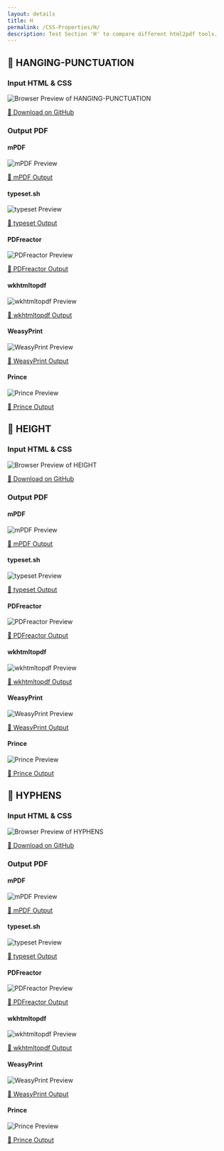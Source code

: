 ```yaml
---
layout: details
title: H
permalink: /CSS-Properties/H/
description: Test Section 'H' to compare different html2pdf tools.
---
```




## 🔬 HANGING-PUNCTUATION

### Input HTML & CSS

<div class="browser-mockup with-url">
    <div>
        <img src="/{{ page.path }}/../browser_screenshot__html_CSS_Properties_H_hanging-punctuation.html.pdf.png" alt="Browser Preview of HANGING-PUNCTUATION" />
    </div>
</div>
<p>
    <a href="https://raw.githubusercontent.com/azettl/compare.html2pdf.tools/master//html/CSS%20Properties/H/hanging-punctuation.html" target="_blank" rel="noopener">📄 Download on GitHub</a>
</p>

### Output PDF

<div class="details-boxes">
    <div>
        <h4>mPDF</h4>
        <img src="/{{ page.path }}/../mpdf__html_CSS_Properties_H_hanging-punctuation.html.png" alt="mPDF Preview" />
        <p>
            <a href="/{{ page.path }}/../mpdf__html_CSS_Properties_H_hanging-punctuation.html.pdf" target="_blank">📕 mPDF Output</a>
        </p>
    </div>
    <div>
        <h4>typeset.sh</h4>
        <img src="/{{ page.path }}/../typeset__html_CSS_Properties_H_hanging-punctuation.html.png" alt="typeset Preview" />
        <p>
            <a href="/{{ page.path }}/../typeset__html_CSS_Properties_H_hanging-punctuation.html.pdf" target="_blank">📕 typeset Output</a>
        </p>
    </div>
    <div>
        <h4>PDFreactor</h4>
        <img src="/{{ page.path }}/../pdfreactor__html_CSS_Properties_H_hanging-punctuation.html.png" alt="PDFreactor Preview" />
        <p>
            <a href="/{{ page.path }}/../pdfreactor__html_CSS_Properties_H_hanging-punctuation.html.pdf" target="_blank">📕 PDFreactor Output</a>
        </p>
    </div>
    <div>
        <h4>wkhtmltopdf</h4>
        <img src="/{{ page.path }}/../wkhtmltopdf__html_CSS_Properties_H_hanging-punctuation.html.png" alt="wkhtmltopdf Preview" />
        <p>
            <a href="/{{ page.path }}/../wkhtmltopdf__html_CSS_Properties_H_hanging-punctuation.html.pdf" target="_blank">📕 wkhtmltopdf Output</a>
        </p>
    </div>
    <div>
        <h4>WeasyPrint</h4>
        <img src="/{{ page.path }}/../weasyprint__html_CSS_Properties_H_hanging-punctuation.html.png" alt="WeasyPrint Preview" />
        <p>
            <a href="/{{ page.path }}/../weasyprint__html_CSS_Properties_H_hanging-punctuation.html.pdf" target="_blank">📕 WeasyPrint Output</a>
        </p>
    </div>
    <div>
        <h4>Prince</h4>
        <img src="/{{ page.path }}/../princexml__html_CSS_Properties_H_hanging-punctuation.html.png" alt="Prince Preview" />
        <p>
            <a href="/{{ page.path }}/../princexml__html_CSS_Properties_H_hanging-punctuation.html.pdf" target="_blank">📕 Prince Output</a>
        </p>
    </div>
</div>

## 🔬 HEIGHT

### Input HTML & CSS

<div class="browser-mockup with-url">
    <div>
        <img src="/{{ page.path }}/../browser_screenshot__html_CSS_Properties_H_height.html.pdf.png" alt="Browser Preview of HEIGHT" />
    </div>
</div>
<p>
    <a href="https://raw.githubusercontent.com/azettl/compare.html2pdf.tools/master//html/CSS%20Properties/H/height.html" target="_blank" rel="noopener">📄 Download on GitHub</a>
</p>

### Output PDF

<div class="details-boxes">
    <div>
        <h4>mPDF</h4>
        <img src="/{{ page.path }}/../mpdf__html_CSS_Properties_H_height.html.png" alt="mPDF Preview" />
        <p>
            <a href="/{{ page.path }}/../mpdf__html_CSS_Properties_H_height.html.pdf" target="_blank">📕 mPDF Output</a>
        </p>
    </div>
    <div>
        <h4>typeset.sh</h4>
        <img src="/{{ page.path }}/../typeset__html_CSS_Properties_H_height.html.png" alt="typeset Preview" />
        <p>
            <a href="/{{ page.path }}/../typeset__html_CSS_Properties_H_height.html.pdf" target="_blank">📕 typeset Output</a>
        </p>
    </div>
    <div>
        <h4>PDFreactor</h4>
        <img src="/{{ page.path }}/../pdfreactor__html_CSS_Properties_H_height.html.png" alt="PDFreactor Preview" />
        <p>
            <a href="/{{ page.path }}/../pdfreactor__html_CSS_Properties_H_height.html.pdf" target="_blank">📕 PDFreactor Output</a>
        </p>
    </div>
    <div>
        <h4>wkhtmltopdf</h4>
        <img src="/{{ page.path }}/../wkhtmltopdf__html_CSS_Properties_H_height.html.png" alt="wkhtmltopdf Preview" />
        <p>
            <a href="/{{ page.path }}/../wkhtmltopdf__html_CSS_Properties_H_height.html.pdf" target="_blank">📕 wkhtmltopdf Output</a>
        </p>
    </div>
    <div>
        <h4>WeasyPrint</h4>
        <img src="/{{ page.path }}/../weasyprint__html_CSS_Properties_H_height.html.png" alt="WeasyPrint Preview" />
        <p>
            <a href="/{{ page.path }}/../weasyprint__html_CSS_Properties_H_height.html.pdf" target="_blank">📕 WeasyPrint Output</a>
        </p>
    </div>
    <div>
        <h4>Prince</h4>
        <img src="/{{ page.path }}/../princexml__html_CSS_Properties_H_height.html.png" alt="Prince Preview" />
        <p>
            <a href="/{{ page.path }}/../princexml__html_CSS_Properties_H_height.html.pdf" target="_blank">📕 Prince Output</a>
        </p>
    </div>
</div>

## 🔬 HYPHENS

### Input HTML & CSS

<div class="browser-mockup with-url">
    <div>
        <img src="/{{ page.path }}/../browser_screenshot__html_CSS_Properties_H_hyphens.html.pdf.png" alt="Browser Preview of HYPHENS" />
    </div>
</div>
<p>
    <a href="https://raw.githubusercontent.com/azettl/compare.html2pdf.tools/master//html/CSS%20Properties/H/hyphens.html" target="_blank" rel="noopener">📄 Download on GitHub</a>
</p>

### Output PDF

<div class="details-boxes">
    <div>
        <h4>mPDF</h4>
        <img src="/{{ page.path }}/../mpdf__html_CSS_Properties_H_hyphens.html.png" alt="mPDF Preview" />
        <p>
            <a href="/{{ page.path }}/../mpdf__html_CSS_Properties_H_hyphens.html.pdf" target="_blank">📕 mPDF Output</a>
        </p>
    </div>
    <div>
        <h4>typeset.sh</h4>
        <img src="/{{ page.path }}/../typeset__html_CSS_Properties_H_hyphens.html.png" alt="typeset Preview" />
        <p>
            <a href="/{{ page.path }}/../typeset__html_CSS_Properties_H_hyphens.html.pdf" target="_blank">📕 typeset Output</a>
        </p>
    </div>
    <div>
        <h4>PDFreactor</h4>
        <img src="/{{ page.path }}/../pdfreactor__html_CSS_Properties_H_hyphens.html.png" alt="PDFreactor Preview" />
        <p>
            <a href="/{{ page.path }}/../pdfreactor__html_CSS_Properties_H_hyphens.html.pdf" target="_blank">📕 PDFreactor Output</a>
        </p>
    </div>
    <div>
        <h4>wkhtmltopdf</h4>
        <img src="/{{ page.path }}/../wkhtmltopdf__html_CSS_Properties_H_hyphens.html.png" alt="wkhtmltopdf Preview" />
        <p>
            <a href="/{{ page.path }}/../wkhtmltopdf__html_CSS_Properties_H_hyphens.html.pdf" target="_blank">📕 wkhtmltopdf Output</a>
        </p>
    </div>
    <div>
        <h4>WeasyPrint</h4>
        <img src="/{{ page.path }}/../weasyprint__html_CSS_Properties_H_hyphens.html.png" alt="WeasyPrint Preview" />
        <p>
            <a href="/{{ page.path }}/../weasyprint__html_CSS_Properties_H_hyphens.html.pdf" target="_blank">📕 WeasyPrint Output</a>
        </p>
    </div>
    <div>
        <h4>Prince</h4>
        <img src="/{{ page.path }}/../princexml__html_CSS_Properties_H_hyphens.html.png" alt="Prince Preview" />
        <p>
            <a href="/{{ page.path }}/../princexml__html_CSS_Properties_H_hyphens.html.pdf" target="_blank">📕 Prince Output</a>
        </p>
    </div>
</div>


